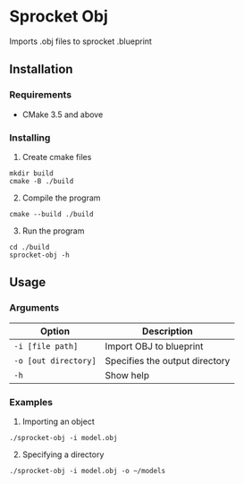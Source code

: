 # Sprocket Obj
Imports .obj files to sprocket .blueprint

## Installation
### Requirements
 - CMake 3.5 and above

### Installing
1. Create cmake files
```
mkdir build
cmake -B ./build
```

2. Compile the program 
```
cmake --build ./build
```

3. Run the program
```
cd ./build
sprocket-obj -h
```

## Usage
### Arguments
| Option | Description |
|--------|-------------|
| `-i [file path]` | Import OBJ to blueprint |
| `-o [out directory]` | Specifies the output directory |
| `-h` | Show help |

### Examples
1. Importing an object
```
./sprocket-obj -i model.obj
```

2. Specifying a directory
```
./sprocket-obj -i model.obj -o ~/models
```

